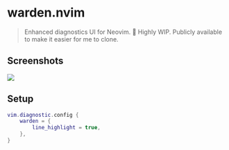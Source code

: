 # warden.nvim

> Enhanced diagnostics UI for Neovim. 🚧 Highly WIP. Publicly available to make it easier for me to clone.

## Screenshots

![](https://user-images.githubusercontent.com/6705160/217061421-b4e0a03b-88af-47b0-a84f-91c91c51cc21.png)

## Setup
```lua
vim.diagnostic.config {
    warden = {
        line_highlight = true,
    },
}
```
